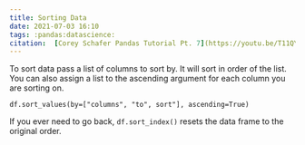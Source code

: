 ```yaml
---
title: Sorting Data
date: 2021-07-03 16:10
tags: :pandas:datascience:
citation:  [Corey Schafer Pandas Tutorial Pt. 7](https://youtu.be/T11QYVfZoD0)
---
```


To sort data pass a list of columns to sort by. It will sort in order of the list. You can also assign a list to the ascending argument for each column you are sorting on. 

`df.sort_values(by=["columns", "to", sort"], ascending=True)`

If you ever need to go back, `df.sort_index()` resets the data frame to the original order.

